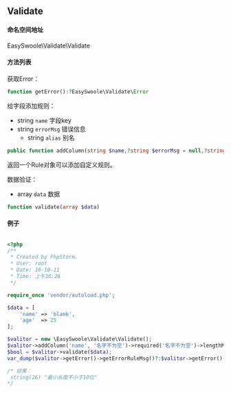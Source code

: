 ## Validate

#### 命名空间地址

EasySwoole\Validate\Validate

#### 方法列表

获取Error：

```php
function getError():?EasySwoole\Validate\Error
```

给字段添加规则：

- string `name`         字段key
- string `errorMsg`     错误信息
    - string `alias`    别名

```php
public function addColumn(string $name,?string $errorMsg = null,?string $alias = null):EasySwoole\Validate\Rule
```

返回一个Rule对象可以添加自定义规则。

数据验证：

- array `data` 数据

```php
function validate(array $data)
```

#### 例子

```php

<?php
/**
 * Created by PhpStorm.
 * User: root
 * Date: 18-10-11
 * Time: 上午10:26
 */

require_once 'vendor/autoload.php';

$data = [
    'name' => 'blank',
    'age'  => 25
];

$valitor = new \EasySwoole\Validate\Validate();
$valitor->addColumn('name', '名字不为空')->required('名字不为空')->lengthMin(10,'最小长度不小于10位');
$bool = $valitor->validate($data);
var_dump($valitor->getError()->getErrorRuleMsg()?:$valitor->getError()->getColumnErrorMsg());

/* 结果：
 string(26) "最小长度不小于10位"
*/
```
